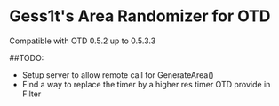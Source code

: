 # Gess1t's Area Randomizer for OTD

Compatible with OTD 0.5.2 up to 0.5.3.3

##TODO:

- Setup server to allow remote call for GenerateArea()
- Find a way to replace the timer by a higher res timer OTD provide in Filter